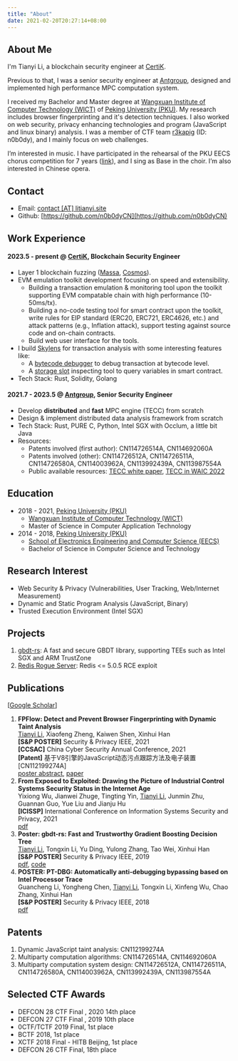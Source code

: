 ```yaml
---
title: "About"
date: 2021-02-20T20:27:14+08:00
---
```


## About Me

I'm Tianyi Li, a blockchain security engineer at [CertiK](https://www.certik.com/).

Previous to that, I was a senior security engineer at [Antgroup](https://www.antgroup.com/en), designed and implemented high performance MPC computation system.

I received my Bachelor and Master degree at [Wangxuan Institute of Computer Technology (WICT)](https://www.wict.pku.edu.cn/) of [Peking University (PKU)](https://www.pku.edu.cn/).
My research includes browser fingerprinting and it's detection techniques.
I also worked on web security, privacy enhancing technologies and program (JavaScript and linux binary) analysis.
I was a member of CTF team [r3kapig](https://r3kapig.com/) (ID: n0b0dy), and I mainly focus on web challenges.

I’m interested in music.
I have participated in the rehearsal of the PKU EECS chorus competition for 7 years ([link](https://eecs129.site/)), and I sing as Base in the choir.
I’m also interested in Chinese opera.

## Contact

* Email: [contact \[AT\] litianyi.site](mailto:me@litianyi.site)
* Github: [https://github.com/n0b0dyCN](https://github.com/n0b0dyCN)

## Work Experience

#### 2023.5 - present @ [CertiK](https://www.certik.com/), Blockchain Security Engineer

- Layer 1 blockchain fuzzing ([Massa](https://massa.net/), [Cosmos](https://cosmos.network/)).
- EVM emulation toolkit development focusing on speed and extensibility.
    - Building a transaction emulation & monitoring tool upon the toolkit supporting EVM compatable chain with high performance (10-50ms/tx).
    - Building a no-code testing tool for smart contract upon the toolkit, write rules for EIP standard (ERC20, ERC721, ERC4626, etc.) and attack patterns (e.g., Inflation attack), support testing against source code and on-chain contracts.
    - Build web user interface for the tools.
- I build [Skylens](https://skylens.certik.com/) for transaction analysis with some interesting features like:
    - A [bytecode debugger](https://skylens.certik.com/tx/eth/0xbdec39a74e620fc624f90483aff067b17044f81138e6c30038daf7f873159db4?debug_mode=bytecode&instructions_id=0) to debug transaction at bytecode level.
    - A [storage slot](https://skylens.certik.com/address/eth/0xbea615376d1184f3670a341b70f6f45d9d0fbaad) inspecting tool to query variables in smart contract.
- Tech Stack: Rust, Solidity, Golang

#### 2021.7 - 2023.5 @ [Antgroup](https://www.antgroup.com/en), Senior Security Engineer

- Develop **distributed** and **fast** MPC engine (TECC) from scratch
- Design & implement distributed data analysis framework from scratch
- Tech Stack: Rust, PURE C, Python, Intel SGX with Occlum, a little bit Java
- Resources:
    - Patents involved (first author): CN114726514A, CN114692060A
    - Patents involved (other): CN114726512A, CN114726511A, CN114726580A, CN114003962A, CN113992439A, CN113987554A
    - Public available resources: [TECC white paper](https://mp.weixin.qq.com/s/Y8zgvyt3QikGvH7sfcjURA), [TECC in WAIC 2022](https://mp.weixin.qq.com/s/JfUPfQ_crlBuZDZ3zGkuPQ)


## Education

* 2018 - 2021, [Peking University (PKU)](https://www.pku.edu.cn/)
    - [Wangxuan Institute of Computer Technology (WICT)](https://www.wict.pku.edu.cn/)
    - Master of Science in Computer Application Technology
* 2014 - 2018, [Peking University (PKU)](https://www.pku.edu.cn/)
    - [School of Electronics Engineering and Computer Science (EECS)](https://eecs.pku.edu.cn/)
    - Bachelor of Science in Computer Science and Technology

## Research Interest

* Web Security & Privacy (Vulnerabilities, User Tracking, Web/Internet Measurement)
* Dynamic and Static Program Analysis (JavaScript, Binary)
* Trusted Execution Environment (Intel SGX)

## Projects

1. [gbdt-rs](https://github.com/mesalock-linux/gbdt-rs): A fast and secure GBDT library, supporting TEEs such as Intel SGX and ARM TrustZone
1. [Redis Rogue Server](https://github.com/n0b0dyCN/redis-rogue-server): Redis <= 5.0.5 RCE exploit

## Publications

\[[Google Scholar](https://scholar.google.com/citations?user=8xv4HxIAAAAJ&hl=en)\]

1. **FPFlow: Detect and Prevent Browser Fingerprinting with Dynamic Taint Analysis**</br>
<u>Tianyi Li</u>, Xiaofeng Zheng, Kaiwen Shen, Xinhui Han</br>
**[S&P POSTER]** Security & Privacy IEEE, 2021</br>
**[CCSAC]** China Cyber Security Annual Conference, 2021</br>
**[Patent]** 基于V8引擎的JavaScript动态污点跟踪方法及电子装置 [CN112199274A]</br>
[poster abstract](./papers/fpflow-sp21.pdf), [paper](https://link.springer.com/chapter/10.1007/978-981-16-9229-1_4)
1. **From Exposed to Exploited: Drawing the Picture of Industrial Control Systems Security Status in the Internet Age**</br>
Yixiong Wu, Jianwei Zhuge, Tingting Yin, <u>Tianyi Li</u>, Junmin Zhu, Guannan Guo, Yue Liu and Jianju Hu</br>
**[ICISSP]** International Conference on Information Systems Security and Privacy, 2021</br>
[pdf](./papers/ICScope-icissp21.pdf)
1. **Poster: gbdt-rs: Fast and Trustworthy Gradient Boosting Decision Tree**</br>
<u>Tianyi Li</u>, Tongxin Li, Yu Ding, Yulong Zhang, Tao Wei, Xinhui Han</br>
**[S&P POSTER]** Security & Privacy IEEE, 2019</br>
[pdf](./papers/gbdt-rs-sp19.pdf), [code](https://github.com/mesalock-linux/gbdt-rs)
1. **POSTER: PT-DBG: Automatically anti-debugging bypassing based on Intel Processor Trace**</br>
Guancheng Li, Yongheng Chen, <u>Tianyi Li</u>, Tongxin Li, Xinfeng Wu, Chao Zhang, Xinhui Han</br>
**[S&P POSTER]** Security & Privacy IEEE, 2018</br>
[pdf](./papers/ptdbg-sp18.pdf)

## Patents

1. Dynamic JavaScript taint analysis: CN112199274A
2. Multiparty computation algorithms: CN114726514A, CN114692060A
3. Multiparty computation system design: CN114726512A, CN114726511A, CN114726580A, CN114003962A, CN113992439A, CN113987554A

## Selected CTF Awards

* DEFCON 28 CTF Final , 2020 14th place
* DEFCON 27 CTF Final , 2019 10th place
* 0CTF/TCTF 2019 Final, 1st place
* BCTF 2018, 1st place
* XCTF 2018 Final - HITB Beijing, 1st place
* DEFCON 26 CTF Final, 18th place
